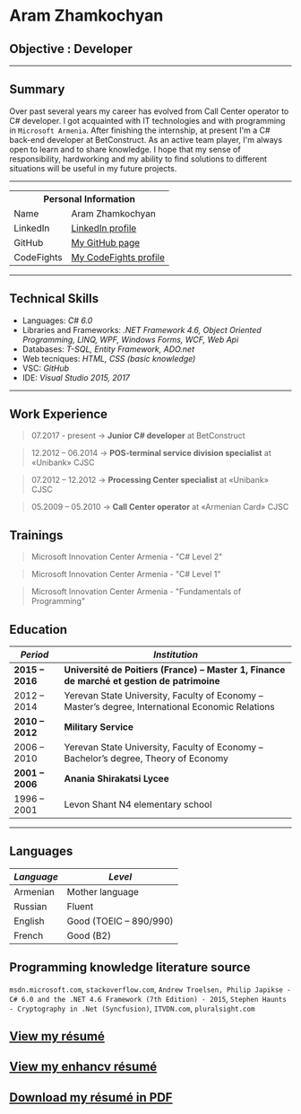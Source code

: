 # Aram Zhamkochyan

## Objective : Developer

<hr width="100%" size="10" color="blue"/>

## Summary
Over past several years my career has evolved from Call Center operator to C# developer. I got acquainted with IT technologies and with programming in `Microsoft Armenia`. After finishing the internship, at present I'm a C# back-end developer at BetConstruct. As an active team player, I'm always open to learn and to share knowledge. I hope that my sense of responsibility, hardworking and my ability to find solutions to different situations will be useful in my future projects.

---------------------------------------------------------------------------------------------------------------------------------------
<table border="0" align="center">
<tr><th colspan="2">Personal Information</th></tr>
<tr><td>Name</td><td>Aram Zhamkochyan</td></tr>
<tr><td>LinkedIn</td><td><a href="https://www.linkedin.com/in/aram-zhamkochyan-b26601137">LinkedIn profile</a></td></tr>
<tr><td>GitHub</td><td><a href="https://github.com/aramzham">My GitHub page</a></td></tr>
<tr><td>CodeFights</td><td><a href="https://codefights.com/profile/kacap1707">My CodeFights profile</a></td></tr>
</table>

----------------------------------------------------------------------------------------------------------------------------------------
## Technical Skills
* Languages: *C# 6.0*
* Libraries and Frameworks: *.NET Framework 4.6, Object Oriented Programming, LINQ, WPF, Windows Forms, WCF, Web Api*
* Databases: *T-SQL, Entity Framework, ADO.net*
* Web tecniques: *HTML, CSS (basic knowledge)*
* VSC: *GitHub*
* IDE: *Visual Studio 2015, 2017*

---------------------------------------------------------------------------------------------------------------------------------------
## Work Experience
> 07.2017 - present  ->    **Junior C# developer** at BetConstruct

> 12.2012 – 06.2014  ->    **POS-terminal service division specialist** at «Unibank» CJSC

> 07.2012 – 12.2012  ->    **Processing Center specialist** at «Unibank» CJSC

> 05.2009 – 05.2010  ->    **Call Center operator** at «Armenian Card» CJSC 

## Trainings
> Microsoft Innovation Center Armenia - "C# Level 2"

> Microsoft Innovation Center Armenia - "C# Level 1"

> Microsoft Innovation Center Armenia - "Fundamentals of Programming"

## Education

_Period_ | _Institution_
---------|---------------
**2015 – 2016**|**Université de Poitiers (France) – Master 1, Finance de marché et gestion de patrimoine**
2012 – 2014|Yerevan State University, Faculty of Economy – Master’s degree, International Economic Relations
**2010 – 2012**|**Military Service**
2006 – 2010|Yerevan State University, Faculty of Economy – Bachelor’s degree, Theory of Economy
**2001 – 2006**|**Anania Shirakatsi Lycee**
1996 – 2001|Levon Shant N4 elementary school
----------------------------------------------------------------------------------------------------------------------------------------

## Languages
*Language*|*Level*
----------|-------
Armenian|Mother language
Russian|Fluent
English|Good (TOEIC – 890/990)
French|Good (B2)

## Programming knowledge literature source
`msdn.microsoft.com`, `stackoverflow.com`, `Andrew Troelsen, Philip Japikse - C# 6.0 and the .NET 4.6 Framework (7th Edition) - 2015`, `Stephen Haunts - Cryptography in .Net (Syncfusion)`, `ITVDN.com`,  `pluralsight.com`

## [View my résumé](https://github.com/aramzham/My-CV/blob/master/Aram%20CV%20in%20english%20250317.pdf)
<html>
<h2> <a href = "https://github.com/aramzham/My-CV/blob/master/AramZhamkochyanResume.pdf">View my enhancv résumé</a></h2>
<h2><a href = "https://github.com/aramzham/Curriculum-Vitae/raw/master/Aram%20CV%20in%20english%20280117.pdf">Download my résumé in PDF</a></h2>
</html>
